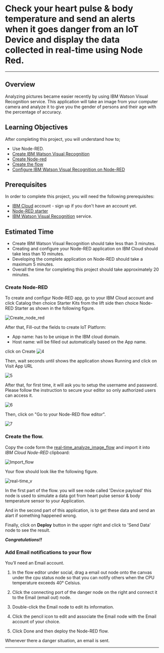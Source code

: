 # Check your heart pulse & body temperature and send an alerts when it goes danger from an IoT Device and display the data collected in real-time using Node Red.
----------------------------------------------------------------------------------------------------


## Overview
Analyzing pictures became easier recently by using IBM Watson Visual Recognition service. This application will take an image from your computer camera and analyze it to give you the gender of persons and their age with the percentage of accuracy.

## Learning Objectives
After completing this project, you will understand how to;
- Use Node-RED.
- [Create IBM Watson Visual Recognition](#Create-IBM-Watson-Visual-Recognition)
- [Create Node-red](#Create-Node-red)
- [Create the flow](#Create-the-flow)
- [Configure IBM Watson Visual Recognition on Node-RED](#Configure-IBM-Watson-Visual-Recognition-on-Node-RED)

## Prerequisites
In order to complete this project, you will need the following prerequisites:
- [IBM Cloud](http://ibm.biz/iot-cloud-signup) account - sign up if you don't have an account yet.
- [Node-RED starter](https://console.bluemix.net/catalog/starters/node-red-starter)
- [IBM Watson Visual Recognition](https://console.bluemix.net/catalog/services/visual-recognition) service.


## Estimated Time
- Create IBM Watson Visual Recognition should take less than 3 minutes.
- Creating and configure your Node-RED application on IBM Cloud should take less than 10 minutes.
- Developing the complete application on Node-RED should take a maximum 5 minutes.
- Overall the time for completing this project should take approximately 20 minutes.




### Create Node-RED
To create and configur Node-RED app, go to your IBM Cloud account and click Catalog then choice Starter Kits from the lift side then choice Node-RED Starter as shown in the following figure.

![`Create_node_red`](images/Create_node_red.png)



After that, Fill-out the fields to create IoT Platform:
- App name: has to be unique in the IBM cloud domain.
- Host name: will be filled out automatically based on the App name.

click on Create 
![`4`](images/4.png)

Then, wait seconds until shows the application shows Running and click on Visit App URL

![`5`](images/5.png)

After that, for first time, it will ask you to setup the username and password. Please follow the instruction to secure your editor so only authorized users can access it. 


![`6`](images/6.png)

Then, click on "Go to your Node-RED flow editor".

![`7`](images/7.png)


 
### Create the flow. 



Copy the code form the [real-time_analyze_image_flow](real-time_analyze_image_flow.json) and import it into _IBM Cloud Node-RED_ clipboard:



![`Import_flow`](images/Import_flow.png)


Your flow should look like the following figure. 


![`real-time_v`](images/real-time_v.png)

In the first part of the flow. you will see node called 'Device payload' this node is used to simulate a data got from heart pulse sensor & body temperature sensor to your Application. 

And in the second part of this application, is to get these data and send an alart if something happened wrong. 



Finally, click on **Deploy** button in the upper right and click to 'Send Data' node to see the result. 




**_Congratulations!!_**




### Add Email notifications to your flow

You’ll need an Email account.

1. In the flow editor under social, drag a email out node onto the canvas under the cpu status node so that you can notify others when the CPU temperature exceeds 40° Celsius.

2. Click the connecting port of the danger node on the right and connect it to the Email (email out) node.

3. Double-click the Email node to edit its information.

4. Click the pencil icon to edit and associate the Email node with the Email account of your choice.

5. Click Done and then deploy the Node-RED flow.

Whenever there a danger situation, an email is sent. 



----------------------------------------------------------------------------------------------------------------------------------------------------
